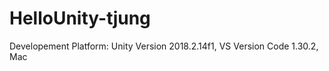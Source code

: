 # HelloUnity-tjung

Developement Platform: Unity Version 2018.2.14f1, VS Version Code 1.30.2, Mac


